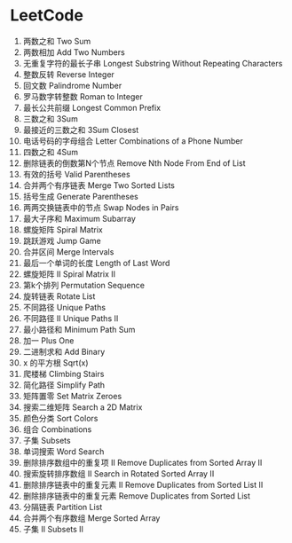 # LeetCode

1. 两数之和 Two Sum
2. 两数相加 Add Two Numbers
3. 无重复字符的最长子串 Longest Substring Without Repeating Characters
7. 整数反转 Reverse Integer
9. 回文数 Palindrome Number
13. 罗马数字转整数 Roman to Integer
14. 最长公共前缀 Longest Common Prefix
15. 三数之和 3Sum
16. 最接近的三数之和 3Sum Closest
17. 电话号码的字母组合 Letter Combinations of a Phone Number
18. 四数之和 4Sum
19. 删除链表的倒数第N个节点 Remove Nth Node From End of List
20. 有效的括号 Valid Parentheses
21. 合并两个有序链表 Merge Two Sorted Lists
22. 括号生成 Generate Parentheses
24. 两两交换链表中的节点 Swap Nodes in Pairs
53. 最大子序和 Maximum Subarray
54. 螺旋矩阵 Spiral Matrix
55. 跳跃游戏 Jump Game
56. 合并区间 Merge Intervals
58. 最后一个单词的长度 Length of Last Word
59. 螺旋矩阵 II Spiral Matrix II
60. 第k个排列 Permutation Sequence
61. 旋转链表 Rotate List
62. 不同路径 Unique Paths
63. 不同路径 II Unique Paths II
64. 最小路径和 Minimum Path Sum
66. 加一 Plus One
67. 二进制求和 Add Binary
69. x 的平方根  Sqrt(x)
70. 爬楼梯 Climbing Stairs
71. 简化路径 Simplify Path
73. 矩阵置零 Set Matrix Zeroes
74. 搜索二维矩阵 Search a 2D Matrix
75. 颜色分类 Sort Colors
77. 组合 Combinations
78. 子集 Subsets
79. 单词搜索 Word Search
80. 删除排序数组中的重复项 II Remove Duplicates from Sorted Array II
81. 搜索旋转排序数组 II Search in Rotated Sorted Array II
82. 删除排序链表中的重复元素 II Remove Duplicates from Sorted List II
83. 删除排序链表中的重复元素 Remove Duplicates from Sorted List
86. 分隔链表 Partition List
88. 合并两个有序数组 Merge Sorted Array
90. 子集 II Subsets II